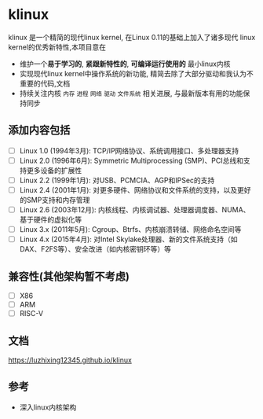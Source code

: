 # klinux

klinux 是一个精简的现代linux kernel, 在Linux 0.11的基础上加入了诸多现代 linux kernel的优秀新特性,本项目意在

- 维护一个**易于学习的**, **紧跟新特性的**, **可编译运行使用的** 最小linux内核
- 实现现代linux kernel中操作系统的新功能, 精简去除了大部分驱动和我认为不重要的代码,文档
- 持续关注内核 `内存` `进程` `网络` `驱动` `文件系统` 相关进展, 与最新版本有用的功能保持同步

## 添加内容包括

- [ ] Linux 1.0 (1994年3月): TCP/IP网络协议、系统调用接口、多处理器支持
- [ ] Linux 2.0 (1996年6月): Symmetric Multiprocessing (SMP)、PCI总线和支持更多设备的扩展性
- [ ] Linux 2.2 (1999年1月): 对USB、PCMCIA、AGP和IPSec的支持
- [ ] Linux 2.4 (2001年1月): 对更多硬件、网络协议和文件系统的支持，以及更好的SMP支持和内存管理
- [ ] Linux 2.6 (2003年12月): 内核线程、内核调试器、处理器调度器、NUMA、基于硬件的虚拟化等
- [ ] Linux 3.x (2011年5月): Cgroup、Btrfs、内核崩溃转储、网络命名空间等
- [ ] Linux 4.x (2015年4月): 对Intel Skylake处理器、新的文件系统支持（如DAX、F2FS等）、安全改进（如内核密钥环等）等

## 兼容性(其他架构暂不考虑)

- [ ] X86
- [ ] ARM
- [ ] RISC-V

## 文档

https://luzhixing12345.github.io/klinux

## 参考

- 深入linux内核架构
